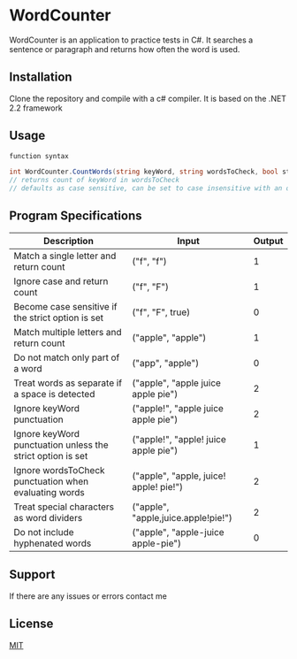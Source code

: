 ﻿# WordCounter

WordCounter is an application to practice tests in C#.
It searches a sentence or paragraph and returns how often the word is used.

## Installation

Clone the repository and compile with a c# compiler.
It is based on the .NET 2.2 framework

## Usage

```C#
function syntax

int WordCounter.CountWords(string keyWord, string wordsToCheck, bool strict = false);
// returns count of keyWord in wordsToCheck
// defaults as case sensitive, can be set to case insensitive with an optional arguement
```

## Program Specifications 
|Description|Input|Output|
|-|-|-|
|Match a single letter and return count|("f", "f")|1|
|Ignore case and return count|("f", "F")|1|
|Become case sensitive if the strict option is set|("f", "F", true)|0|
|Match multiple letters and return count|("apple", "apple")|1|
|Do not match only part of a word|("app", "apple")|0|
|Treat words as separate if a space is detected|("apple", "apple juice apple pie")|2|
|Ignore keyWord punctuation|("apple!", "apple juice apple pie")|2|
|Ignore keyWord punctuation unless the strict option is set|("apple!", "apple! juice apple pie")|1|
|Ignore wordsToCheck punctuation when evaluating words|("apple", "apple, juice! apple! pie!")|2|
|Treat special characters as word dividers |("apple", "apple,juice.apple!pie!")|2|
|Do not include hyphenated words|("apple", "apple-juice apple-pie")|0|


## Support
If there are any issues or errors contact me

## License
[MIT](https://choosealicense.com/licenses/mit/)
